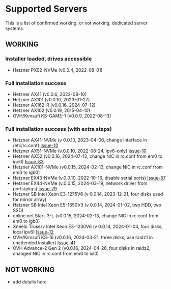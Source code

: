 # Supported Servers
This is a list of confirmed working, or not working, dedicated server systems.

## WORKING

### Installer loaded, drives accessible
* Hetzner PX62-NVMe (v0.0.4, 2022-08-01)

### Full installation success
* Hetzner AX41 (v0.0.6, 2022-08-10)
* Hetzner AX101 (v0.0.10, 2023-01-27)
* Hetzner AX162-R (v0.0.16, 2024-07-12)
* Hetzner AX102 (v0.0.19, 2015-04-10)
* OVH/Kimsufi KS-GAME-1 (v0.0.9, 2022-08-13)

### Full installation success (with extra steps)
* Hetzner AX41-NVMe (v 0.0.10, 2023-04-06, change interface in /etc/rc.conf) [Issue-10](https://github.com/depenguin-me/depenguin-run/issues/10#issuecomment-1225893163)
* Hetzner AX51-NVMe (v.0.0.10, 2022-08-24, ipv6-only) [Issue-10](https://github.com/depenguin-me/depenguin-run/issues/10)
* Hetzner AX52 (v0.0.16, 2024-07-12, change NIC in rc.conf from em0 to igc0) [Issue-83](https://github.com/depenguin-me/depenguin-run/issues/83)
* Hetzner AX101-NVMe (v0.0.15, 2024-02-13, change NIC in rc.conf from em0 to igb0)
* Hetzner EX43-NVMe (v.0.0.10, 2022-10-16, disable serial ports) [Issue-57](https://github.com/depenguin-me/depenguin-run/issues/57)
* Hetzner EX44-NVMe (v.0.0.15, 2024-03-19, network driver from ports/pkgs) [Issue-79](https://github.com/depenguin-me/depenguin-run/issues/79)
* Hetzner SB Intel Xeon E3-1275V6 (v 0.0.14, 2023-12-21, four disks used for mirror array)
* Hetzner SB Intel Xeon E5-1650V3 (v 0.0.14, 2024-01-02, two HDD, two SSD)
* online.net Start-3-L (v0.0.15, 2024-02-13, change NIC in rc.conf from em0 to igb0)
* Xneelo Truserv Intel Xeon E3-1230V6 (v 0.0.14, 2024-01-04, four disks, local ipv6) [Issue-12](https://github.com/depenguin-me/depenguin-run/issues/12#issuecomment-1877658404)
* OVH/Kimsufi KS-16 (v0.0.16, 2024-03-21, three disks, use raidz1 in unattended installer) [Issue-41](https://github.com/depenguin-me/depenguin-run/issues/41#issuecomment-2011833543)
* OVH Advance-2 Gen 2 (v0.0.16, 2024-04-26, four disks in raidz2, changed NIC in rc.conf from em0 to ixl0)

## NOT WORKING
* add details here
